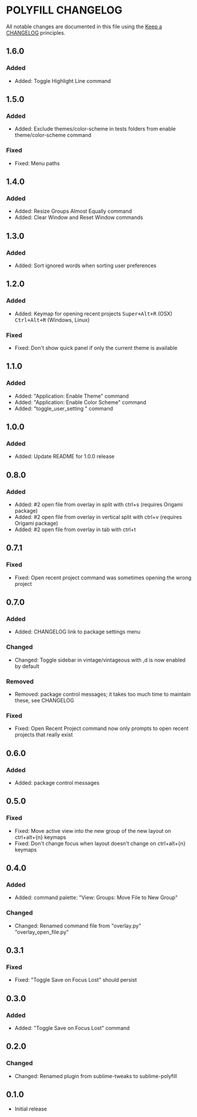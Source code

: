 # POLYFILL CHANGELOG

All notable changes are documented in this file using the [Keep a CHANGELOG](http://keepachangelog.com/) principles.

## 1.6.0

### Added

* Added: Toggle Highlight Line command

## 1.5.0

### Added

* Added: Exclude themes/color-scheme in tests folders from enable theme/color-scheme command

### Fixed

* Fixed: Menu paths

## 1.4.0

### Added

* Added: Resize Groups Almost Equally command
* Added: Clear Window and Reset Window commands

## 1.3.0

### Added

* Added: Sort ignored words when sorting user preferences

## 1.2.0

### Added

* Added: Keymap for opening recent projects <kbd>Super+Alt+R</kbd> (OSX) <kbd>Ctrl+Alt+R</kbd> (Windows, Linux)

### Fixed

* Fixed: Don't show quick panel if only the current theme is available

## 1.1.0

### Added

* Added: "Application: Enable Theme" command
* Added: "Application: Enable Color Scheme" command
* Added: "toggle_user_setting <key>" command

## 1.0.0

### Added

* Added: Update README for 1.0.0 release

## 0.8.0

### Added

* Added: #2 open file from overlay in split with ctrl+s (requires Origami package)
* Added: #2 open file from overlay in vertical split with ctrl+v (requires Origami package)
* Added: #2 open file from overlay in tab with ctrl+t

## 0.7.1

### Fixed

* Fixed: Open recent project command was sometimes opening the wrong project

## 0.7.0

### Added

* Added: CHANGELOG link to package settings menu

### Changed

* Changed: Toggle sidebar in vintage/vintageous with ,d is now enabled by default

### Removed

* Removed: package control messages; it takes too much time to maintain these, see CHANGELOG

### Fixed

* Fixed: Open Recent Project command now only prompts to open recent projects that really exist

## 0.6.0

### Added

* Added: package control messages

## 0.5.0

### Fixed

* Fixed: Move active view into the new group of the new layout on ctrl+alt+{n} keymaps
* Fixed: Don't change focus when layout doesn't change on ctrl+alt+{n} keymaps

## 0.4.0

### Added

* Added: command palette: "View: Groups: Move File to New Group"

### Changed

* Changed: Renamed command file from "overlay.py" "overlay_open_file.py"

## 0.3.1

### Fixed

* Fixed: "Toggle Save on Focus Lost" should persist

## 0.3.0

### Added

* Added: "Toggle Save on Focus Lost" command

## 0.2.0

### Changed

* Changed: Renamed plugin from sublime-tweaks to sublime-polyfill

## 0.1.0

* Initial release
